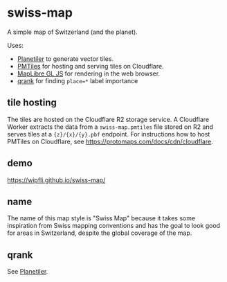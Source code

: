 # swiss-map
A simple map of Switzerland (and the planet).

Uses: 
* [Planetiler](https://github.com/onthegomap/planetiler) to generate vector tiles.
* [PMTiles](https://github.com/protomaps/PMTiles) for hosting and serving tiles on Cloudflare.
* [MapLibre GL JS](https://github.com/maplibre/maplibre-gl-js) for rendering in the web browser.
* [qrank](https://qrank.wmcloud.org) for finding `place=*` label importance

## tile hosting

The tiles are hosted on the Cloudflare R2 storage service. A Cloudflare Worker extracts the data from a `swiss-map.pmtiles` file stored on R2 and serves tiles at a `{z}/{x}/{y}.pbf` endpoint. For instructions how to host PMTiles on Cloudflare, see https://protomaps.com/docs/cdn/cloudflare.

## demo

https://wipfli.github.io/swiss-map/

## name

The name of this map style is "Swiss Map" because it takes some inspiration from Swiss mapping conventions and has the goal to look good for areas in Switzerland, despite the global coverage of the map.

## qrank

See [Planetiler](./Planetiler).
